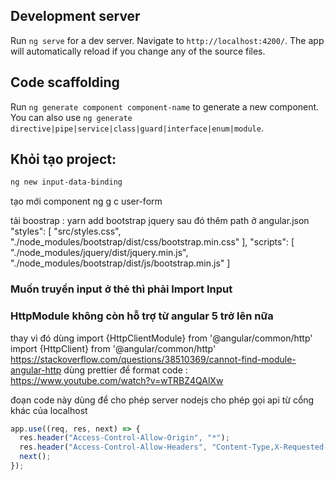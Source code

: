 ## Development server

Run `ng serve` for a dev server. Navigate to `http://localhost:4200/`. The app will automatically reload if you change any of the source files.

## Code scaffolding

Run `ng generate component component-name` to generate a new component. You can also use `ng generate directive|pipe|service|class|guard|interface|enum|module`.

## Khỏi tạo project:

```bash
ng new input-data-binding
```

tạo mới component
ng g c user-form

tải boostrap : yarn add bootstrap jquery
sau đó thêm path ở angular.json
"styles": [
"src/styles.css",
"./node_modules/bootstrap/dist/css/bootstrap.min.css"
],
"scripts": [
"./node_modules/jquery/dist/jquery.min.js",
"./node_modules/bootstrap/dist/js/bootstrap.min.js"
]

### Muốn truyền input ở thẻ thì phải Import Input

### HttpModule không còn hỗ trợ từ angular 5 trở lên nữa

thay vì đó dùng import {HttpClientModule} from '@angular/common/http'
import {HttpClient} from '@angular/common/http'
https://stackoverflow.com/questions/38510369/cannot-find-module-angular-http
dùng prettier để format code : https://www.youtube.com/watch?v=wTRBZ4QAlXw

đoạn code này dùng để cho phép server nodejs cho phép gọi api từ cổng khác của localhost

```javascript
app.use((req, res, next) => {
  res.header("Access-Control-Allow-Origin", "*");
  res.header("Access-Control-Allow-Headers", "Content-Type,X-Requested-With");
  next();
});
```
